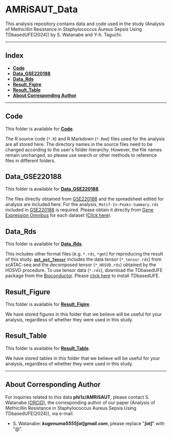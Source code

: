 # AMRiSAUT_Data
This analysis repository contains data and code used in the study (Analysis of Methicillin Resistance in Staphylococcus Aureus Sepsis Using TDbasedUFE(2024)) by S. Watanabe and Y-h. Taguchi. 

---
## Index

- [**Code**](#code)
- [**Data_GSE220188**](#data_gse220188)
- [**Data_Rds**](#data_rds)
- [**Result_Figire**](#result_figure)
- [**Result_Table**](#result_table)
- [**About Corresponding Author**](#about-corresponding-author)
---

## Code

This folder is available for [**Code**](./Code).

The R source code (`*.R`) and R Markdown (`*.Rmd`) files used for the analysis are all stored here. 
The directory names in the source files need to be changed according to the user's folder hierarchy.
However, the file names remain unchanged, so please use search or other methods to reference files in different folders.

## Data_GSE220188

This folder is available for [**Data_GSE220188**](./Data_GSE220188).

The files directly obtained from [GSE220188](https://www.ncbi.nlm.nih.gov/geo/query/acc.cgi?acc=GSE220188) and the spreadsheet edited for analysis are included here.
For the analysis, `Motif-In-Peaks-Summary.rds` included in [GSE220188](https://www.ncbi.nlm.nih.gov/geo/query/acc.cgi?acc=GSE220188) is required. Please obtain it directly from [Gene Expression Omnibus](https://www.ncbi.nlm.nih.gov/geo/) for each dataset ([Click here](https://www.ncbi.nlm.nih.gov/geo/query/acc.cgi?acc=GSE220188)).

## Data_Rds

This folder is available for [**Data_Rds**](./Data_Rds).

This includes other format files (e.g. `*.rds`, `*gmt`) for reproducing the result of this study.
[**`out_put_Tensor`**](./Data_Rds/out_put_Tensor) includes the data tensor (`*_tensor.rds`) from scATAC-seq and the decomposed tensor (`*_HOSVD.rds`) obtained by the HOSVD procedure. To use tensor data (`*.rds`),  download the TDbasedUFE package from the [Bioconductor](https://bioconductor.org/). Please [click here](https://bioconductor.org/packages/release/bioc/html/TDbasedUFE.html) to install TDbasedUFE.

## Result_Figure

This folder is available for [**Result_Figire**](./Result_Figure).

We have stored figures in this folder that we believe will be useful for your analysis, regardless of whether they were used in this study. 

## Result_Table

This folder is available for [**Result_Table**](./Result_Table).

We have stored tables in this folder that we believe will be useful for your analysis, regardless of whether they were used in this study. 

---

## About Corresponding Author 

For inquiries related to this data **phi1z/AMRiSAUT**, please contact S. Watanabe [(ORCiD)](https://orcid.org/0009-0006-8308-3156), the corresponding author of our paper (Analysis of Methicillin Resistance in Staphylococcus Aureus Sepsis Using TDbasedUFE(2024)), via e-mail. 

- S. Watanabe: ***kugenuma5555[at]gmail.com***, please replace "***[at]***" with "@". 
